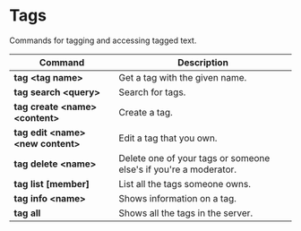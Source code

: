 # Tags
Commands for tagging and accessing tagged text.

|Command|Description|
|-------|-----------|
|**tag \<tag name>**|Get a tag with the given name.|
|**tag search \<query>**|Search for tags.|
|**tag create \<name> \<content>**|Create a tag.|
|**tag edit \<name> \<new content>**|Edit a tag that you own.|
|**tag delete \<name>**|Delete one of your tags or someone else's if you're a moderator.|
|**tag list [member]**|List all the tags someone owns.|
|**tag info \<name>**|Shows information on a tag.|
|**tag all**|Shows all the tags in the server.|